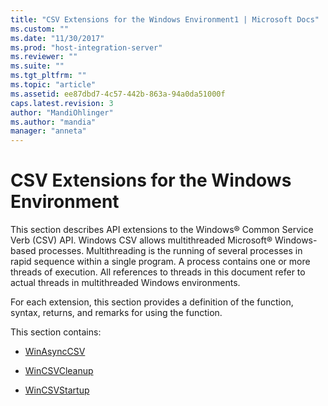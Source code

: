 ```yaml
---
title: "CSV Extensions for the Windows Environment1 | Microsoft Docs"
ms.custom: ""
ms.date: "11/30/2017"
ms.prod: "host-integration-server"
ms.reviewer: ""
ms.suite: ""
ms.tgt_pltfrm: ""
ms.topic: "article"
ms.assetid: ee87dbd7-4c57-442b-863a-94a0da51000f
caps.latest.revision: 3
author: "MandiOhlinger"
ms.author: "mandia"
manager: "anneta"
---
```

# CSV Extensions for the Windows Environment
This section describes API extensions to the Windows® Common Service Verb (CSV) API. Windows CSV allows multithreaded Microsoft® Windows-based processes. Multithreading is the running of several processes in rapid sequence within a single program. A process contains one or more threads of execution. All references to threads in this document refer to actual threads in multithreaded Windows environments.  
  
 For each extension, this section provides a definition of the function, syntax, returns, and remarks for using the function.  
  
 This section contains:  
  
-   [WinAsyncCSV](../core/winasynccsv1.md)  
  
-   [WinCSVCleanup](../core/wincsvcleanup1.md)  
  
-   [WinCSVStartup](../core/wincsvstartup1.md)